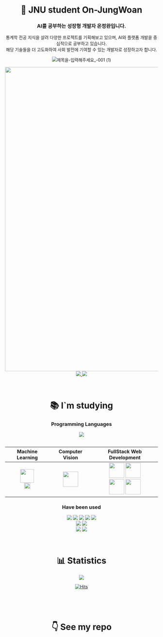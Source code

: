 <div align=center>
  <h1>👋 JNU student On-JungWoan</h1>
  <h3> AI를 공부하는 성장형 개발자 온정완입니다. </h3>
  통계학 전공 지식을 살려 다양한 프로젝트를 기획해보고 있으며, AI와 플랫폼 개발을 중심적으로 공부하고 있습니다.<br>
  해당 기술들을 더 고도화하여 사회 발전에 기여할 수 있는 개발자로 성장하고자 합니다.<br>
  
  ![제목을-입력해주세요_-001 (1)](https://user-images.githubusercontent.com/84084372/186129078-ece213dc-cffe-49fc-9dfd-d76f15bf79cb.jpg)

  
  <img src="https://user-images.githubusercontent.com/84084372/186128406-a47c488a-9ae0-4419-a64b-325fcf6428ee.jpg" width="1000px">

  <br>
  
  <a href="mailto:slalfpdl16@naver.com">
    <img src="https://img.shields.io/badge/slalfpdl16@naver.com-03C75A?style=flat-square&logo=naver&logoColor=white">
  </a>
  <a href="https://on-jungwoan.github.io/">
    <img src="https://img.shields.io/badge/성장하는 정완이의 개발일기-181717?style=flat-square&logo=github&logoColor=white">
  </a><br>

</div>


<br>
<br>


<div align=center>
<h1> 📚 I`m studying </h1>

<h3>Programming Languages</h3>
  <img src="https://img.shields.io/badge/Python-3776AB?style=for-the-badge&logo=Python&logoColor=white">
  
<br>  
<br> 

Machine Learning | Computer Vision | FullStack Web Development
:--:|:--:|:--:
<img src="https://upload.wikimedia.org/wikipedia/commons/0/05/Scikit_learn_logo_small.svg" height="45px"> <br> <img src="https://raw.githubusercontent.com/pycaret/pycaret/master/docs/images/logo.png" height="20px">|<img src="https://upload.wikimedia.org/wikipedia/commons/1/10/PyTorch_logo_icon.svg" height="50px">|<img src="https://cdn.worldvectorlogo.com/logos/django.svg" height="50px"> <img src="https://upload.wikimedia.org/wikipedia/commons/6/61/HTML5_logo_and_wordmark.svg" height="50px"> <br> <img src="https://seeklogo.com/images/B/bootstrap-logo-3C30FB2A16-seeklogo.com.png" height="50px"> <img src="https://upload.wikimedia.org/wikipedia/commons/9/97/Sqlite-square-icon.svg" height="50px">


<h3>Have been used</h3>
  <img src="https://img.shields.io/badge/RStudio-75AADB?style=flat-square&logo=RStudio&logoColor=white">
  <img src="https://img.shields.io/badge/java-2C2255?style=flat-square&logo=Eclipse IDE&logoColor=white">
  <img src="https://img.shields.io/badge/C-A8B9CC?style=flat-square&logo=C&logoColor=white">
  <img src="https://img.shields.io/badge/ubuntu-E95420?style=flat-square&logo=ubuntu&logoColor=white">
  <img src="https://img.shields.io/badge/Linux-FCC624?style=flat-square&logo=Linux&logoColor=white">
  <br>
  <img src="https://img.shields.io/badge/amazon aws-232F3E?style=flat-square&logo=amazonaws&logoColor=white">
  <img src="https://img.shields.io/badge/postgresql-4169E1?style=flat-square&logo=postgresql&logoColor=white">
  <br>
  <img src="https://img.shields.io/badge/nginx-009639?style=flat-square&logo=nginx&logoColor=white">
  <img src="https://img.shields.io/badge/gunicorn-499848?style=flat-square&logo=gunicorn&logoColor=white">


<br>
<br>
<br>

<div align="center">
  <h1> 📊 Statistics </h1>
  <img src="https://github-readme-stats.vercel.app/api?username=On-JungWoan&theme=dark&show_icons=true&locale=kr&include_all_commits=true&hide=stars&&count_private=true">
</div>

[![Hits](https://hits.seeyoufarm.com/api/count/incr/badge.svg?url=https%3A%2F%2Fgithub.com%2FOn-JungWoan&count_bg=%235ECA0B&title_bg=%23555555&icon=github.svg&icon_color=%23E7E7E7&title=hits&edge_flat=false)](https://hits.seeyoufarm.com)


<br>
<br>
<br>


<div align="center">
  <h1> 👇 See my repo </h1>
</div>
